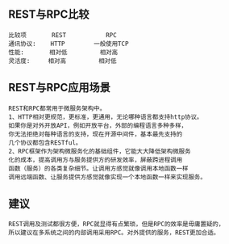 ## REST与RPC比较
    比较项       REST           RPC
    通讯协议:    HTTP        一般使用TCP
    性能:       相对低         相对高
    灵活度:     相对高         相对低
## REST与RPC应用场景
    REST和RPC都常用于微服务架构中。
    1、HTTP相对更规范，更标准，更通用，无论哪种语言都支持http协议。
    如果你是对外开放API，例如开放平台，外部的编程语言多种多样，
    你无法拒绝对每种语言的支持，现在开源中间件，基本最先支持的
    几个协议都包含RESTful。
    2、RPC框架作为架构微服务化的基础组件，它能大大降低架构微服务
    化的成本，提高调用方与服务提供方的研发效率，屏蔽跨进程调用
    函数（服务）的各类复杂细节。让调用方感觉就像调用本地函数一样
    调用远端函数、让服务提供方感觉就像实现一个本地函数一样来实现服务。
## 建议
    REST调用及测试都很方便，RPC就显得有点繁琐，但是RPC的效率是毋庸置疑的，
    所以建议在多系统之间的内部调用采用RPC。对外提供的服务，REST更加合适。